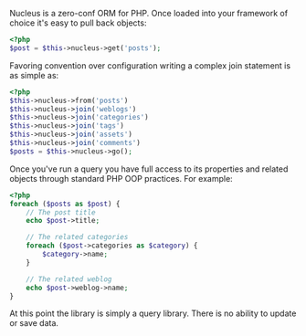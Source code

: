 Nucleus is a zero-conf ORM for PHP. Once loaded into your framework of choice it's easy to pull back objects:

```php
<?php
$post = $this->nucleus->get('posts');
```

Favoring convention over configuration writing a complex join statement is as simple as:

```php
<?php
$this->nucleus->from('posts')
$this->nucleus->join('weblogs')
$this->nucleus->join('categories')
$this->nucleus->join('tags')
$this->nucleus->join('assets')
$this->nucleus->join('comments')
$posts = $this->nucleus->go();
```

Once you've run a query you have full access to its properties and related objects through standard PHP OOP practices. For example:

```php
<?php
foreach ($posts as $post) {
	// The post title
	echo $post->title;

	// The related categories
	foreach ($post->categories as $category) {
		$category->name;
	}

	// The related weblog
	echo $post->weblog->name;
}
```

At this point the library is simply a query library. There is no ability to update or save data.